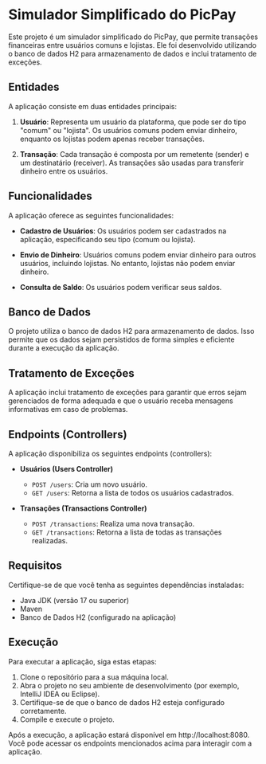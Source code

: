 
# Simulador Simplificado do PicPay

Este projeto é um simulador simplificado do PicPay, que permite transações financeiras entre usuários comuns e lojistas. Ele foi desenvolvido utilizando o banco de dados H2 para armazenamento de dados e inclui tratamento de exceções.

## Entidades

A aplicação consiste em duas entidades principais:

1. **Usuário**: Representa um usuário da plataforma, que pode ser do tipo "comum" ou "lojista". Os usuários comuns podem enviar dinheiro, enquanto os lojistas podem apenas receber transações.

2. **Transação**: Cada transação é composta por um remetente (sender) e um destinatário (receiver). As transações são usadas para transferir dinheiro entre os usuários.

## Funcionalidades

A aplicação oferece as seguintes funcionalidades:

- **Cadastro de Usuários**: Os usuários podem ser cadastrados na aplicação, especificando seu tipo (comum ou lojista).

- **Envio de Dinheiro**: Usuários comuns podem enviar dinheiro para outros usuários, incluindo lojistas. No entanto, lojistas não podem enviar dinheiro.

- **Consulta de Saldo**: Os usuários podem verificar seus saldos.

## Banco de Dados

O projeto utiliza o banco de dados H2 para armazenamento de dados. Isso permite que os dados sejam persistidos de forma simples e eficiente durante a execução da aplicação.

## Tratamento de Exceções

A aplicação inclui tratamento de exceções para garantir que erros sejam gerenciados de forma adequada e que o usuário receba mensagens informativas em caso de problemas.

## Endpoints (Controllers)

A aplicação disponibiliza os seguintes endpoints (controllers):

- **Usuários (Users Controller)**
  - `POST /users`: Cria um novo usuário.
  - `GET /users`: Retorna a lista de todos os usuários cadastrados.

- **Transações (Transactions Controller)**
  - `POST /transactions`: Realiza uma nova transação.
  - `GET /transactions`: Retorna a lista de todas as transações realizadas.

## Requisitos

Certifique-se de que você tenha as seguintes dependências instaladas:

- Java JDK (versão 17 ou superior)
- Maven 
- Banco de Dados H2 (configurado na aplicação)

## Execução

Para executar a aplicação, siga estas etapas:

1. Clone o repositório para a sua máquina local.
2. Abra o projeto no seu ambiente de desenvolvimento (por exemplo, IntelliJ IDEA ou Eclipse).
3. Certifique-se de que o banco de dados H2 esteja configurado corretamente.
4. Compile e execute o projeto.

Após a execução, a aplicação estará disponível em http://localhost:8080. Você pode acessar os endpoints mencionados acima para interagir com a aplicação.
